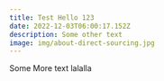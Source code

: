 ```yaml
---
title: Test Hello 123
date: 2022-12-03T06:00:17.152Z
description: Some other text
image: img/about-direct-sourcing.jpg
---
```

Some More text lalalla